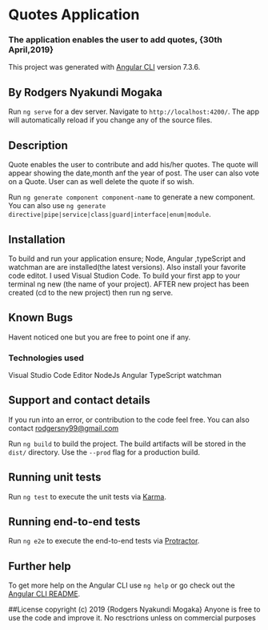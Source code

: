 # Quotes Application

### The application enables the user to add quotes, {30th April,2019}

This project was generated with [Angular CLI](https://github.com/angular/angular-cli) version 7.3.6.

## By Rodgers Nyakundi Mogaka

Run `ng serve` for a dev server. Navigate to `http://localhost:4200/`. The app will automatically reload if you change any of the source files.

## Description
Quote enables the user to contribute and add his/her quotes. The quote will appear showing the date,month anf the year of post.
The user can also vote on a Quote.
User can as well delete the quote if so wish.

Run `ng generate component component-name` to generate a new component. You can also use `ng generate directive|pipe|service|class|guard|interface|enum|module`.

## Installation
To build and run your application ensure; Node, Angular ,typeScript and watchman are are installed(the latest versions). Also install your favorite code editot. I used Visual Studion Code.
To build your first app to your terminal ng new (the name of your project). AFTER new project has been created (cd to the new project) then run ng serve.

## Known Bugs
Havent noticed one but you are free to point one if any.

### Technologies used
Visual Studio Code Editor
NodeJs
Angular 
TypeScript
watchman


## Support and contact details
If you run into an error, or contribution to the code feel free. You can also contact rodgersny99@gmail.com



Run `ng build` to build the project. The build artifacts will be stored in the `dist/` directory. Use the `--prod` flag for a production build.

## Running unit tests

Run `ng test` to execute the unit tests via [Karma](https://karma-runner.github.io).

## Running end-to-end tests

Run `ng e2e` to execute the end-to-end tests via [Protractor](http://www.protractortest.org/).

## Further help

To get more help on the Angular CLI use `ng help` or go check out the [Angular CLI README](https://github.com/angular/angular-cli/blob/master/README.md).

##License
copyright (c) 2019 {Rodgers Nyakundi Mogaka}
Anyone is free to use the code and improve it. No resctrions unless on commercial purposes